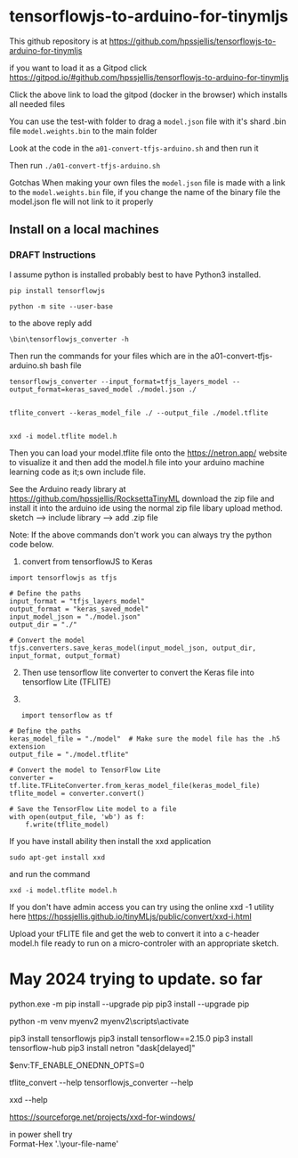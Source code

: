 # tensorflowjs-to-arduino-for-tinymljs


This github repository is at   https://github.com/hpssjellis/tensorflowjs-to-arduino-for-tinymljs

if you want to load it as a Gitpod click  https://gitpod.io/#github.com/hpssjellis/tensorflowjs-to-arduino-for-tinymljs


Click the above link to load the gitpod (docker in the browser) which installs all needed files

You can use the test-with folder to drag a ```model.json``` file with it's shard .bin file ```model.weights.bin``` to the main folder

Look at the code in the ```a01-convert-tfjs-arduino.sh```  and then run it

Then run ```./a01-convert-tfjs-arduino.sh```  


Gotchas   When making your own files the ````model.json```` file is made with a link to the ```model.weights.bin``` file, if you change the name of the binary file the model.json fle will not link to it properly

## Install on a local machines
### DRAFT Instructions

I assume python is installed probably best to have Python3 installed.

```
pip install tensorflowjs

python -m site --user-base
```

to the above reply add
```
\bin\tensorflowjs_converter -h
```
Then run the commands for your files which are in the a01-convert-tfjs-arduino.sh bash file

```
tensorflowjs_converter --input_format=tfjs_layers_model --output_format=keras_saved_model ./model.json ./


tflite_convert --keras_model_file ./ --output_file ./model.tflite


xxd -i model.tflite model.h

```

Then you can load your model.tflite file onto the https://netron.app/ website to visualize it and then add the model.h file into your arduino machine learning code as it;s own include file.

See the Arduino ready library at   https://github.com/hpssjellis/RocksettaTinyML download the zip file and install it into the arduino ide using the normal zip file libary upload method.
sketch --> include library --> add .zip file


Note: If the above commands don't work you can always try the python code below.

1. convert from tensorflowJS to Keras

```
import tensorflowjs as tfjs

# Define the paths
input_format = "tfjs_layers_model"
output_format = "keras_saved_model"
input_model_json = "./model.json"
output_dir = "./"

# Convert the model
tfjs.converters.save_keras_model(input_model_json, output_dir, input_format, output_format)

```

2. Then use tensorflow lite converter to convert the Keras file into tensorflow Lite (TFLITE)

3.
```
   import tensorflow as tf

# Define the paths
keras_model_file = "./model"  # Make sure the model file has the .h5 extension
output_file = "./model.tflite"

# Convert the model to TensorFlow Lite
converter = tf.lite.TFLiteConverter.from_keras_model_file(keras_model_file)
tflite_model = converter.convert()

# Save the TensorFlow Lite model to a file
with open(output_file, 'wb') as f:
    f.write(tflite_model)
```


If you have install ability then install the xxd application   
```
sudo apt-get install xxd
```

and run the command

```
xxd -i model.tflite model.h
```

If you don't have admin access you can try using the online xxd -1 utility here https://hpssjellis.github.io/tinyMLjs/public/convert/xxd-i.html

Upload your tFLITE file and get the web to convert it into a c-header model.h file ready to run on a micro-controler with an appropriate sketch.






# May 2024 trying to update. so far


python.exe -m pip install --upgrade pip
pip3 install --upgrade pip

python -m venv myenv2
myenv2\scripts\activate

pip3 install tensorflowjs
pip3 install tensorflow==2.15.0
pip3 install tensorflow-hub
pip3 install netron    "dask[delayed]"

$env:TF_ENABLE_ONEDNN_OPTS=0


tflite_convert --help
tensorflowjs_converter --help

xxd --help


https://sourceforge.net/projects/xxd-for-windows/


in power shell try    
Format-Hex '.\your-file-name'






